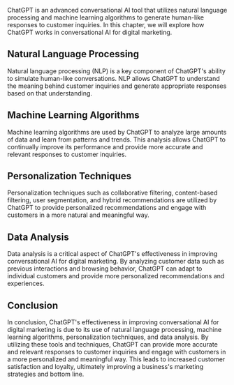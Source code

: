
ChatGPT is an advanced conversational AI tool that utilizes natural language processing and machine learning algorithms to generate human-like responses to customer inquiries. In this chapter, we will explore how ChatGPT works in conversational AI for digital marketing.

Natural Language Processing
---------------------------

Natural language processing (NLP) is a key component of ChatGPT's ability to simulate human-like conversations. NLP allows ChatGPT to understand the meaning behind customer inquiries and generate appropriate responses based on that understanding.

Machine Learning Algorithms
---------------------------

Machine learning algorithms are used by ChatGPT to analyze large amounts of data and learn from patterns and trends. This analysis allows ChatGPT to continually improve its performance and provide more accurate and relevant responses to customer inquiries.

Personalization Techniques
--------------------------

Personalization techniques such as collaborative filtering, content-based filtering, user segmentation, and hybrid recommendations are utilized by ChatGPT to provide personalized recommendations and engage with customers in a more natural and meaningful way.

Data Analysis
-------------

Data analysis is a critical aspect of ChatGPT's effectiveness in improving conversational AI for digital marketing. By analyzing customer data such as previous interactions and browsing behavior, ChatGPT can adapt to individual customers and provide more personalized recommendations and experiences.

Conclusion
----------

In conclusion, ChatGPT's effectiveness in improving conversational AI for digital marketing is due to its use of natural language processing, machine learning algorithms, personalization techniques, and data analysis. By utilizing these tools and techniques, ChatGPT can provide more accurate and relevant responses to customer inquiries and engage with customers in a more personalized and meaningful way. This leads to increased customer satisfaction and loyalty, ultimately improving a business's marketing strategies and bottom line.
